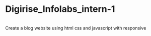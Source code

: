# Digirise_Infolabs_intern-1
<br>
Create a blog website using html css and javascript with responsive
